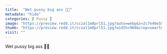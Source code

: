```yaml
---
title:  "Wet pussy big ass 🍑🍑"
metadate: "hide"
categories: [ Pussy ]
image: "https://preview.redd.it/cczal1m0prl51.jpg?auto=webp&s=2c7e46e55d2000b3929d35f753c98f48c4649ee6"
thumb: "https://preview.redd.it/cczal1m0prl51.jpg?width=960&crop=smart&auto=webp&s=203008573fdb06b00c075ef6364f4fd9459e97d4"
visit: ""
---
```

Wet pussy big ass 🍑🍑
